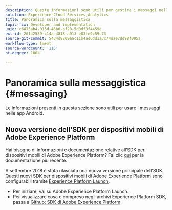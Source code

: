 ```yaml
---
description: Queste informazioni sono utili per gestire i messaggi nelle app Android.
solution: Experience Cloud Services,Analytics
title: Panoramica sulla messaggistica
topic-fix: Developer and implementation
uuid: c6475ab4-015d-46b0-af28-5d0df3f4459e
exl-id: 26142589-c14a-4818-a913-e03fe9c59c73
source-git-commit: 5434d8809aac11b4ad6dd1a3c74dae7dd98f095a
workflow-type: tm+mt
source-wordcount: '115'
ht-degree: 100%

---
```


# Panoramica sulla messaggistica {#messaging}

Le informazioni presenti in questa sezione sono utili per usare i messaggi nelle app Android.

## Nuova versione dell&#39;SDK per dispositivi mobili di Adobe Experience Platform

Hai bisogno di informazioni e documentazione relative all’SDK per dispositivi mobili di Adobe Experience Platform? Fai clic [qui](https://aep-sdks.gitbook.io/docs/) per la documentazione più recente.

A settembre 2018 è stata rilasciata una nuova versione principale dell&#39;SDK. Questi nuovi SDK per dispositivi mobili di Adobe Experience Platform sono configurabili tramite [Experience Platform Launch](https://www.adobe.com/it/experience-platform/launch.html).

* Per iniziare, vai su Adobe Experience Platform Launch.
* Per visualizzare cosa è compreso negli archivi Experience Platform SDK, passa a [Github: SDK di Adobe Experience Platform](https://github.com/Adobe-Marketing-Cloud/acp-sdks).
